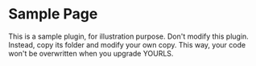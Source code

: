 Sample Page
===========
This is a sample plugin, for illustration purpose.
Don't modify this plugin. Instead, copy its folder
and modify your own copy. This way, your code won't
be overwritten when you upgrade YOURLS.